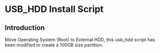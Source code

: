 # USB_HDD Install Script
## Introduction
Move Operating System (Root) to External HDD, this usb_hdd script has been modified to create a 100GB size partition. 

